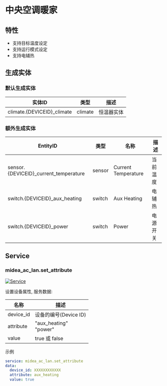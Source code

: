 # 中央空调暖家
## 特性
- 支持目标温度设定
- 支持运行模式设定
- 支持电辅热

## 生成实体
### 默认生成实体
| 实体ID                       | 类型      | 描述    |
|----------------------------|---------|-------|
| climate.{DEVICEID}_climate | climate | 恒温器实体 |

### 额外生成实体

| EntityID                              | 类型     | 名称                  | 描述   |
|---------------------------------------|--------|---------------------|------|
| sensor.{DEVICEID}_current_temperature | sensor | Current Temperature | 当前温度 |
| switch.{DEVICEID}_aux_heating         | switch | Aux Heating         | 电辅热  |
| switch.{DEVICEID}_power               | switch | Power               | 电源开关 |

## Service

### midea_ac_lan.set_attribute

[![Service](https://my.home-assistant.io/badges/developer_call_service.svg)](https://my.home-assistant.io/redirect/developer_call_service/?service=midea_ac_lan.set_attribute)

设置设备属性, 服务数据:

| 名称        | 描述                        |
|-----------|---------------------------|
| device_id | 设备的编号(Device ID)          |
| attribute | "aux_heating"<br/>"power" |
| value     | true 或 false              |

示例
```yaml
service: midea_ac_lan.set_attribute
data:
  device_id: XXXXXXXXXXXX
  attribute: aux_heating
  value: true
```